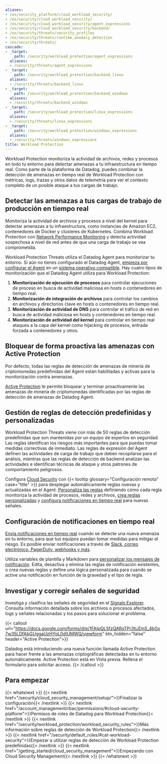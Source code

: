 ```yaml
---
aliases:
- /es/security_platform/cloud_workload_security/
- /es/security/cloud_workload_security/
- /es/security/cloud_workload_security/agent_expressions
- /es/security/cloud_workload_security/backend/
- /es/security/threats/security_profiles
- /es/security/threats/runtime_anomaly_detection
- /es/security/threats/
cascade:
- _target:
    path: /security/workload_protection/agent_expressions
  aliases:
  - /security/threats/agent_expressions
- _target:
    path: /security/workload_protection/backend_linux
  aliases:
  - /security/threats/backend_linux
- _target:
    path: /security/workload_protection/backend_windows
  aliases:
  - /security/threats/backend_windows
- _target:
    path: /security/workload_protection/linux_expressions
  aliases:
  - /security/threats/linux_expressions
- _target:
    path: /security/workload_protection/windows_expressions
  aliases:
  - /security/threats/windows_expressions
title: Workload Protection
---
```


Workload Protection monitoriza la actividad de archivos, redes y procesos en todo tu entorno para detectar amenazas a tu infraestructura en tiempo real. Como parte de la plataforma de Datadog, puedes combinar la detección de amenazas en tiempo real de Workload Protection con métricas, logs, trazas y otros datos de telemetría para ver el contexto completo de un posible ataque a tus cargas de trabajo.

## Detectar las amenazas a tus cargas de trabajo de producción en tiempo real

Monitoriza la actividad de archivos y procesos a nivel del kernel para detectar amenazas a tu infraestructura, como instancias de Amazon EC2, contenedores de Docker y clústeres de Kubernetes. Combina Workload Protection con [Network Performance Monitoring][9] y detecta actividad sospechosa a nivel de red antes de que una carga de trabajo se vea comprometida.

Workload Protection Threats utiliza el Datadog Agent para monitorizar tu entorno. Si aún no tienes configurado el Datadog Agent, [empieza por configurar el Agent][2] en un [sistema operativo compatible][1]. Hay cuatro tipos de monitorización que el Datadog Agent utiliza para Workload Protection:

1. **Monitorización de ejecución de procesos** para controlar ejecuciones de proceso en busca de actividad maliciosa en hosts o contenedores en tiempo real.
2. **Monitorización de integración de archivos** para controlar los cambios en archivos y directorios clave en hosts o contenedores en tiempo real.
3. **Monitorización de actividad de DNS** para controlar el tráfico de red en busca de actividad maliciosa en hosts y contenedores en tiempo real.
4. **Monitorización de actividad del kernel** para controlar en tiempo real ataques a la capa del kernel como hijacking de procesos, entrada forzada a contenedores y otros.

<!-- {{< img src="security/csm/csm_overview_3.png" alt="Buzón de entrada en la información general de Cloud Security Management, que muestra una lista de los problemas de seguridad priorizados que se deben corregir" width="100%">}} -->

## Bloquear de forma proactiva las amenazas con Active Protection

Por defecto, todas las reglas de detección de amenazas de minería de criptomonedas predefinidas del Agent están habilitadas y activas para la monitorización contra amenazas.

[Active Protection][10] te permite bloquear y terminar proactivamente las amenazas de minería de criptomonedas identificadas por las reglas de detección de amenazas de Datadog Agent.

## Gestión de reglas de detección predefinidas y personalizadas

Workload Protection Threats viene con más de 50 reglas de detección predefinidas que son mantenidas por un equipo de expertos en seguridad. Las reglas identifican los riesgos más importantes para que puedas tomar medidas correctivas de inmediato. Las reglas de expresión del Agent definen las actividades de carga de trabajo que deben recopilarse para el análisis, mientras que las reglas de detección de backend analizan las actividades e identifican técnicas de ataque y otros patrones de comportamiento peligrosos.

Configura [Cloud Security][1] con {{< tooltip glossary="Configuración remota" case="title" >}} para desplegar automáticamente reglas nuevas y actualizadas en el Agent. [Personaliza las reglas][5] definiendo cómo cada regla monitoriza la actividad de procesos, redes y archivos, [crea reglas personalizadas][6] y [configura notificaciones en tiempo real](#set-up-real-time-notifications) para nuevas señales.

<!-- {{< img src="security/cws/threats_detection_rules.png" alt="Reglas de detección de Workload Protection en la aplicación Datadog" width="100%">}} -->

## Configuración de notificaciones en tiempo real

[Envía notificaciones en tiempo real][3] cuando se detecte una nueva amenaza en tu entorno, para que tus equipos puedan tomar medidas para mitigar el riesgo. Es posible enviar notificaciones a través de [Slack, correo electrónico, PagerDuty, webhooks y más][4].

Utiliza variables de plantilla y Markdown para [personalizar los mensajes de notificación][5]. Edita, desactiva y elimina las reglas de notificación existentes, o crea nuevas reglas y define una lógica personalizada para cuando se active una notificación en función de la gravedad y el tipo de regla.

## Investigar y corregir señales de seguridad

Investiga y clasifica las señales de seguridad en el [Signals Explorer][8]. Consulta información detallada sobre los archivos o procesos afectados, logs y señales relacionadas y los pasos para solucionar el problema.

<!-- {{< img src="security/cws/signals_explorer.png" alt="Página del Explorador de señales CSM" width="100%">}} -->

{{< callout url="https://docs.google.com/forms/d/e/1FAIpQLSfzQARsTPr3tiJDnS_4bGx7w35LDfAbGUggaUzHYoL0dIUMWQ/viewform" btn_hidden="false" header="Active Protection">}}

Datadog está introduciendo una nueva función llamada Active Protection para hacer frente a las amenazas criptográficas detectadas en tu entorno automáticamente. Active Protection está en Vista previa. Rellena el formulario para solicitar acceso.
{{< /callout >}}

## Para empezar

{{< whatsnext >}}
  {{< nextlink href="/security/cloud_security_management/setup/">}}Finalizar la configuración{{< /nextlink >}}
  {{< nextlink href="/account_management/rbac/permissions/#cloud-security-platform">}}Permisos de roles de Datadog para Workload Protection{{< /nextlink >}}
  {{< nextlink href="/security/workload_protection/workload_security_rules">}}Más información sobre reglas de detección de Workload Protection{{< /nextlink >}}
  {{< nextlink href="/security/default_rules/#cat-workload-security">}}Empezar a utilizar reglas de detección de Workload Protection predefinidas{{< /nextlink >}}
  {{< nextlink href="/getting_started/cloud_security_management">}}Empezando con Cloud Security Management{{< /nextlink >}}
{{< /whatsnext >}}

[1]: /es/security/cloud_security_management/setup/
[2]: /es/agent/
[3]: /es/security/notifications/
[4]: /es/security/notifications/#notification-channels
[5]: /es/security/notifications/#detection-rule-notifications
[6]: /es/security/workload_protection/agent_expressions
[8]: /es/security/workload_protection/security_signals
[9]: /es/network_monitoring/performance/
[10]: /es/security/workload_protection/guide/active-protection